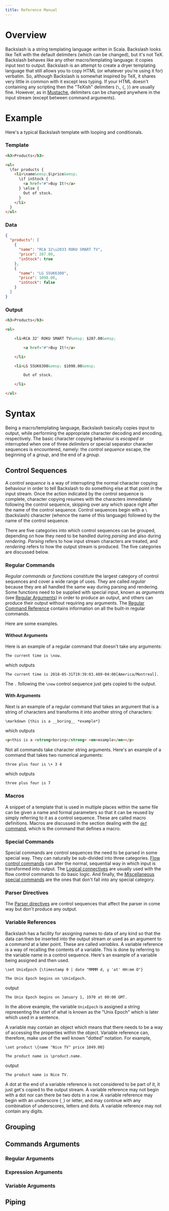 ```yaml
---
title: Reference Manual
---
```



Overview
========

Backslash is a string templating language written in Scala. Backslash looks like TeX with the default delimiters (which can be changed), but it's not TeX. Backslash behaves like any other macro/templating language: it copies input text to output. Backslash is an attempt to create a dryer templating language that still allows you to copy HTML (or whatever you're using it for) verbatim. So, although Backslash is somewhat inspired by TeX, it shares very little in common with it except less typing. If your HTML doesn't containing any scripting then the "TeXish" delimiters (`\`, `{`, `}`) are usually fine. However, as in [Mustache](http://mustache.github.io/), delimiters can be changed anywhere in the input stream (except between command arguments).


Example
=======

Here's a typical Backslash template with looping and conditionals.

### Template

```html
<h3>Products</h3>

<ul>
  \for products {
    <li>\name&emsp;$\price&emsp;
      \if inStock {
        <a href="#">Buy It!</a>
      } \else {
        Out of stock.
      }
    </li>
  }
</ul>
```

### Data

```json
{
  "products": [
    {
      "name": "RCA 32\u2033 ROKU SMART TV",
      "price": 207.00,
      "inStock": true
    },
    {
      "name": "LG 55UK6300",
      "price": 1098.00,
      "inStock": false
    }
  ]
}
```

### Output

```html
<h3>Products</h3>

<ul>

    <li>RCA 32″ ROKU SMART TV&emsp; $207.00&emsp;

        <a href="#">Buy It!</a>

    </li>

    <li>LG 55UK6300&emsp; $1098.00&emsp;

        Out of stock.

    </li>

</ul>
```


Syntax
======

Being a macro/templating language, Backslash basically copies input to output, while performing the appropriate character decoding and encoding, respectively. The basic character copying behaviour is *escaped* or interrupted when one of three *delimiters* or special separator character sequences is encountered, namely: the *control sequence* escape, the beginning of a *group*, and the end of a *group*.


Control Sequences
-----------------

A *control sequence* is a way of interrupting the normal character copying behaviour in order to tell Backslash to do something else at that point in the input stream. Once the action indicated by the control sequence is complete, character copying resumes with the characters immediately following the control sequence, skipping over any which space right after the name of the control sequence.  Control sequences begin with a `\` (backslash) character (whence the name of this language) followed by the name of the control sequence.

There are five categories into which control sequences can be grouped, depending on how they need to be handled during *parsing* and also during *rendering*. *Parsing* refers to how input stream characters are treated, and *rendering* refers to how the output stream is produced.  The five categories are discussed below.


### Regular Commands

*Regular commands* or *functions* constitute the largest category of control sequences and cover a wide range of uses.  They are called *regular* because they are all handled the same way during parsing and rendering.  Some functions need to be supplied with special input, known as *arguments* (see [Regular Arguments](./#regular-arguments)) in order to produce an output, and others can produce their output without requiring any arguments.  The [Regular Command Reference](./regular-command-reference.html) contains information on all the built-in regular commands.

Here are some examples.

#### Without Arguments

Here is an example of a regular command that doesn't take any arguments:

    The current time is \now.

which outputs

    The current time is 2018-05-31T19:39:03.489-04:00[America/Montreal].

The `.` following the `\now` control sequence just gets copied to the output.


#### With Arguments

Next is an example of a regular command that takes an argument that is a string of characters and transforms it into another string of characters:

    \markdown {this is a __boring__ *example*}

which outputs

```html
<p>this is a <strong>boring</strong> <em>example</em></p>
```

Not all commands take character string arguments.  Here's an example of a command that takes two numerical arguments:

    three plus four is \+ 3 4

which outputs

    three plus four is 7


### Macros

A snippet of a template that is used in multiple places within the same file can be given a name and formal parameters so that it can be reused by simply referring to it as a control sequence.  These are called macro definitions.  Macros are discussed in the section dealing with the [`def` command](./parser-directives.html#def), which is the command that defines a macro.


### Special Commands

Special commands are control sequences the need to be parsed in some special way.  They can naturally be sub-divided into three categories.  [Flow control commands](./flow-control-commands.html) can alter the normal, sequential way in which input is transformed into output.  The [Logical connectives](./logical-connectives.html) are usually used with the flow control commands to do basic logic.  And finally, the [Miscellaneous special commands](./miscellaneous-special-commands.html) are the ones that don't fall into any special category.

### Parser Directives

The [Parser directives](./parser-directives.html) are control sequences that affect the parser in come way but don't produce any output.

### Variable References

Backslash has a facility for assigning names to data of any kind so that the data can then be inserted into the output stream or used as an argument to a command at a later point.  These are called *variables*.  A variable reference is a way of recalling the contents of a variable.  This is done by referring to the variable name in a control sequence.  Here's an example of a variable being assigned and then used.

    \set UnixEpoch {\timestamp 0 | date "MMMM d, y 'at' HH:mm O"}

    The Unix Epoch begins on \UnixEpoch.

output

    The Unix Epoch begins on January 1, 1970 at 00:00 GMT.

In the above example, the variable `UnixEpoch` is assigned a string representing the start of what is known as the "Unix Epoch" which is later which used in a sentence.

A variable may contain an object which means that there needs to be a way of accessing the properties within the object.  Variable reference can, therefore, make use of the well known "dotted" notation.  For example,

    \set product \{name "Nice TV" price 1049.00}

    The product name is \product.name.

output

    The product name is Nice TV.

A dot at the end of a variable reference is not considered to be part of it, it just get's copied to the output stream.  A variable reference may not begin with a dot nor can there be two dots in a row.  A variable reference may begin with an underscore (`_`) or letter, and may continue with any combination of underscores, letters and dots.  A variable reference may not contain any digits.

Grouping
--------


Commands Arguments
------------------


### Regular Arguments


### Expression Arguments


### Variable Arguments


Piping
------


